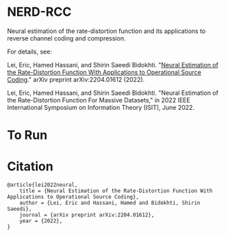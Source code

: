 # NERD-RCC
Neural estimation of the rate-distortion function and its applications to reverse channel coding and compression. 

For details, see:

Lei, Eric, Hamed Hassani, and Shirin Saeedi Bidokhti. "[Neural Estimation of the Rate-Distortion Function With Applications to Operational Source Coding](https://arxiv.org/pdf/2204.01612.pdf)." arXiv preprint arXiv:2204.01612 (2022).

Lei, Eric, Hamed Hassani, and Shirin Saeedi Bidokhti. "Neural Estimation of the Rate-Distortion Function For Massive Datasets," in 2022 IEEE International Symposium on Information Theory (ISIT), June 2022.

# To Run

# Citation

    @article{lei2022neural,
        title = {Neural Estimation of the Rate-Distortion Function With Applications to Operational Source Coding},
        author = {Lei, Eric and Hassani, Hamed and Bidokhti, Shirin Saeedi},
        journal = {arXiv preprint arXiv:2204.01612},
        year = {2022},
    }


